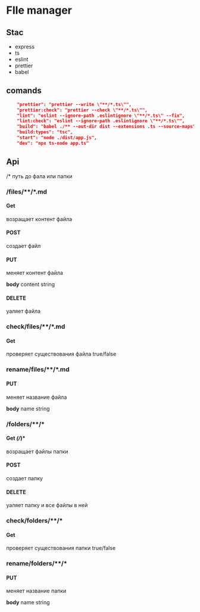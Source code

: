# FIle manager

## Stac
- express
- ts
- eslint
- prettier
- babel

## comands 
```json
    "prettier": "prettier --write \"**/*.ts\"",
    "prettier:check": "prettier --check \"**/*.ts\"",
    "lint": "eslint --ignore-path .eslintignore \"**/*.ts\" --fix",
    "lint:check": "eslint --ignore-path .eslintignore \"**/*.ts\"",
    "build": "babel ./** --out-dir dist --extensions .ts --source-maps",
    "build:types": "tsc",
    "start": "node ./dist/app.js",
    "dev": "npx ts-node app.ts"
```

## Api

/\* путь до фала или папки

### /files/**/\*.md
#### Get
возращает контент файла 

#### POST
создает файл

#### PUT
меняет контент файла

**body** content string 

#### DELETE
уаляет файла

### check/files/**/\*.md
#### Get
проверяет существования файла true/false

### rename/files/**/\*.md
#### PUT
меняет название файла

**body** name string 

### /folders/**/\*
#### Get *(/*)*
возращает файлы папки

#### POST
создает папку 

#### DELETE
уаляет папку и все файлы в ней

### check/folders/**/\*
#### Get
проверяет существования папки true/false

### rename/folders/**/\*
#### PUT
меняет название папки

**body** name string 